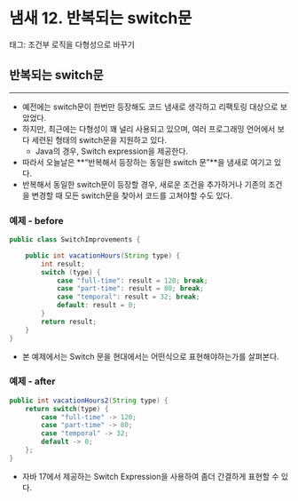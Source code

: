 # 냄새 12. 반복되는 switch문

태그: 조건부 로직을 다형성으로 바꾸기

## 반복되는 switch문

---

- 예전에는 switch문이 한번만 등장해도 코드 냄새로 생각하고 리팩토링 대상으로 보았었다.
- 하지만, 최근에는 다형성이 꽤 널리 사용되고 있으며, 여러 프로그래밍 언어에서 보다 세련된 형태의 switch문을 지원하고 있다.
    - Java의 경우, Switch expression을 제공한다.
- 따라서 오늘날은 **“반복해서 등장하는 동일한 switch 문”**을 냄새로 여기고 있다.
- 반복해서 동일한 switch문이 등장할 경우, 새로운 조건을 추가하거나 기존의 조건을 변경할 때 모든 switch문을 찾아서 코드를 고쳐야할 수도 있다.

### 예제 - before

```java
public class SwitchImprovements {

    public int vacationHours(String type) {
        int result;
        switch (type) {
            case "full-time": result = 120; break;
            case "part-time": result = 80; break;
            case "temporal": result = 32; break;
            default: result = 0;
        }
        return result;
    }
}
```

- 본 예제에서는 Switch 문을 현대에서는 어떤식으로 표현해야하는가를 살펴본다.

### 예제 - after

```java
public int vacationHours2(String type) {
    return switch(type) {
        case "full-time" -> 120;
        case "part-time" -> 80;
        case "temporal" -> 32;
        default -> 0;
    };
}
```

- 자바 17에서 제공하는 Switch Expression을 사용하여 좀더 간결하게 표현할 수 있다.